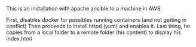 This is an installation with apache ansible to a machine in AWS

First, disables docker for possibles running containers (and not getting in conflict)
Then proceeds to install httpd (yum) and enables it.
Last thing, he copies from a local folder to a remote folder (his content) to display his index.html 

